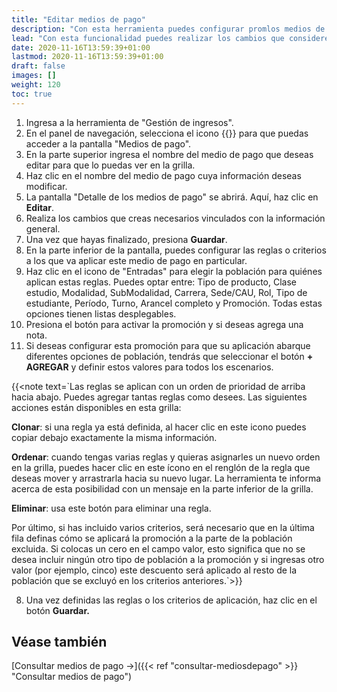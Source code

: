 ```yaml
---
title: "Editar medios de pago"
description: "Con esta herramienta puedes configurar promlos medios de pago que se utilizarán al momento de realizar el pago de un tickets."
lead: "Con esta funcionalidad puedes realizar los cambios que consideres necesarios al nivel de sus reglas o criterios relacionados."
date: 2020-11-16T13:59:39+01:00
lastmod: 2020-11-16T13:59:39+01:00
draft: false
images: []
weight: 120
toc: true
---
```


1. Ingresa a la herramienta de "Gestión de ingresos".
1. En el panel de navegación, selecciona el icono {{<inline-icon image="payment.png" alt="payment icon">}} para que puedas acceder a la pantalla "Medios de pago".
1. En la parte superior ingresa el nombre del medio de pago que deseas editar para que lo puedas ver en la grilla.
1. Haz clic en el nombre del medio de pago cuya información deseas modificar.
1. La pantalla "Detalle de los medios de pago" se abrirá. Aquí, haz clic en **Editar**.
1. Realiza los cambios que creas necesarios vinculados con la información general.
1. Una vez que hayas finalizado, presiona **Guardar**.
1. En la parte inferior de la pantalla, puedes configurar las reglas o criterios a los que va aplicar este medio de pago en particular.
1. Haz clic en el icono de "Entradas" para elegir la población para quiénes aplican estas reglas. Puedes optar entre: Tipo de producto, Clase estudio, Modalidad, SubModalidad, Carrera, Sede/CAU, Rol, Tipo de estudiante, Período, Turno, Arancel completo y Promoción. Todas estas opciones tienen listas desplegables. 
1. Presiona el botón para activar la promoción y si deseas agrega una nota.
1. Si deseas configurar esta promoción para que su aplicación abarque diferentes opciones de población, tendrás que seleccionar el botón **+ AGREGAR** y definir estos valores para todos los escenarios.

{{<note text=`Las reglas se aplican con un orden de prioridad de arriba hacia abajo. Puedes agregar tantas reglas como desees. Las siguientes acciones están disponibles en esta grilla:
<br>

<b>Clonar</b>: si una regla ya está definida, al hacer clic en este icono puedes copiar debajo exactamente la misma información.
<br>

<b>Ordenar</b>: cuando tengas varias reglas y quieras asignarles un nuevo orden en la grilla, puedes hacer clic en este ícono en el renglón de la regla que deseas mover y arrastrarla hacia su nuevo lugar. La herramienta te informa acerca de esta posibilidad con un mensaje en la parte inferior de la grilla.
<br>

<b>Eliminar</b>: usa este botón para eliminar una regla.
<br>

Por último, si has incluido varios criterios, será necesario que en la última fila definas cómo se aplicará la promoción a la parte de la población excluida. Si colocas un cero en el campo valor, esto significa que no se desea incluir ningún otro tipo de población a la promoción y si ingresas otro valor (por ejemplo, cinco) este descuento será aplicado al resto de la población que se excluyó en los criterios anteriores.`>}}

8. Una vez definidas las reglas o los criterios de aplicación, haz clic en el botón **Guardar.**

## Véase también

[Consultar medios de pago →]({{< ref "consultar-mediosdepago" >}} "Consultar medios de pago")
